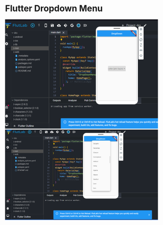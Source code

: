 # Flutter Dropdown Menu 

![resim1](https://github.com/furkancan2107/flutter_dropdown_kullanimi/blob/main/dropdownkullan%C4%B1m%C4%B1/images/dropdown1.png)
![resim2](https://github.com/furkancan2107/flutter_dropdown_kullanimi/blob/main/dropdownkullan%C4%B1m%C4%B1/images/dropdown2.png)



